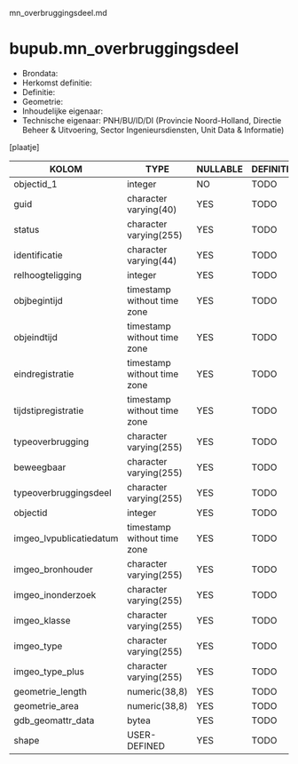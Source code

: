 mn_overbruggingsdeel.md

# bupub.mn_overbruggingsdeel


* Brondata: 
* Herkomst definitie: 
* Definitie: 
* Geometrie: 
* Inhoudelijke eigenaar: 
* Technische eigenaar: PNH/BU/ID/DI (Provincie Noord-Holland, Directie Beheer & Uitvoering, Sector Ingenieursdiensten, Unit Data & Informatie)

[plaatje]


|KOLOM                            |TYPE                       |NULLABLE|DEFINITIE|
|------                           |----                       |-----   |-----    |
|objectid_1                       |integer                    |NO      |TODO|
|guid                             |character varying(40)      |YES     |TODO|
|status                           |character varying(255)     |YES     |TODO|
|identificatie                    |character varying(44)      |YES     |TODO|
|relhoogteligging                 |integer                    |YES     |TODO|
|objbegintijd                     |timestamp without time zone|YES     |TODO|
|objeindtijd                      |timestamp without time zone|YES     |TODO|
|eindregistratie                  |timestamp without time zone|YES     |TODO|
|tijdstipregistratie              |timestamp without time zone|YES     |TODO|
|typeoverbrugging                 |character varying(255)     |YES     |TODO|
|beweegbaar                       |character varying(255)     |YES     |TODO|
|typeoverbruggingsdeel            |character varying(255)     |YES     |TODO|
|objectid                         |integer                    |YES     |TODO|
|imgeo_lvpublicatiedatum          |timestamp without time zone|YES     |TODO|
|imgeo_bronhouder                 |character varying(255)     |YES     |TODO|
|imgeo_inonderzoek                |character varying(255)     |YES     |TODO|
|imgeo_klasse                     |character varying(255)     |YES     |TODO|
|imgeo_type                       |character varying(255)     |YES     |TODO|
|imgeo_type_plus                  |character varying(255)     |YES     |TODO|
|geometrie_length                 |numeric(38,8)              |YES     |TODO|
|geometrie_area                   |numeric(38,8)              |YES     |TODO|
|gdb_geomattr_data                |bytea                      |YES     |TODO|
|shape                            |USER-DEFINED               |YES     |TODO|
